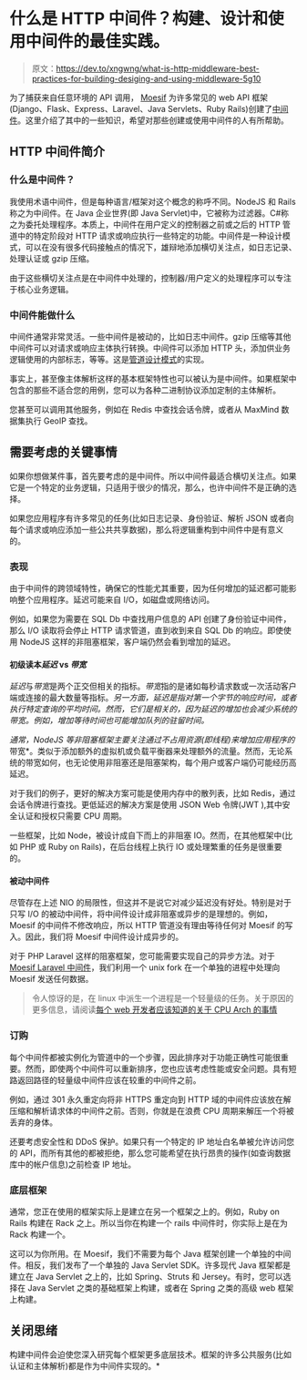 # 什么是 HTTP 中间件？构建、设计和使用中间件的最佳实践。

> 原文：<https://dev.to/xngwng/what-is-http-middleware-best-practices-for-building-desiging-and-using-middleware-5g10>

为了捕获来自任意环境的 API 调用， [Moesif](https://www.moesif.com/) 为许多常见的 web API 框架(Django、Flask、Express、Laravel、Java Servlets、Ruby Rails)创建了[中间件](https://www.moesif.com/docs/server-integration/)。这里介绍了其中的一些知识，希望对那些创建或使用中间件的人有所帮助。

## HTTP 中间件简介

### 什么是中间件？

我使用术语中间件，但是每种语言/框架对这个概念的称呼不同。NodeJS 和 Rails 称之为中间件。在 Java 企业世界(即 Java Servlet)中，它被称为过滤器。C#称之为委托处理程序。本质上，中间件在用户定义的控制器之前或之后的 HTTP 管道中的特定阶段对 HTTP 请求或响应执行一些特定的功能。中间件是一种设计模式，可以在没有很多代码接触点的情况下，雄辩地添加横切关注点，如日志记录、处理认证或 gzip 压缩。

由于这些横切关注点是在中间件中处理的，控制器/用户定义的处理程序可以专注于核心业务逻辑。

### 中间件能做什么

中间件通常非常灵活。一些中间件是被动的，比如日志中间件。gzip 压缩等其他中间件可以对请求或响应主体执行转换。中间件可以添加 HTTP 头，添加供业务逻辑使用的内部标志，等等。这是[管道设计模式](https://www.cise.ufl.edu/research/ParallelPatterns/PatternLanguage/AlgorithmStructure/Pipeline.htm)的实现。

事实上，甚至像主体解析这样的基本框架特性也可以被认为是中间件。如果框架中包含的那些不适合您的用例，您可以为各种二进制协议添加定制的主体解析。

您甚至可以调用其他服务，例如在 Redis 中查找会话令牌，或者从 MaxMind 数据集执行 GeoIP 查找。

## 需要考虑的关键事情

如果你想做某件事，首先要考虑的是中间件。所以中间件最适合横切关注点。如果它是一个特定的业务逻辑，只适用于很少的情况，那么，也许中间件不是正确的选择。

如果您应用程序有许多常见的任务(比如日志记录、身份验证、解析 JSON 或者向每个请求或响应添加一些公共共享数据)，那么将逻辑重构到中间件中是有意义的。

### 表现

由于中间件的跨领域特性，确保它的性能尤其重要，因为任何增加的延迟都可能影响整个应用程序。延迟可能来自 I/O，如磁盘或网络访问。

例如，如果您为需要在 SQL Db 中查找用户信息的 API 创建了身份验证中间件，那么 I/O 读取将会停止 HTTP 请求管道，直到收到来自 SQL Db 的响应。即使使用 NodeJS 这样的非阻塞框架，客户端仍然会看到增加的延迟。

#### 初级读本*延迟* vs *带宽*

*延迟*与*带宽*是两个正交但相关的指标。*带宽*指的是诸如每秒请求数或一次活动客户端或连接的最大数量等指标。*另一方面，延迟是指对第一个字节的响应时间，或者执行特定查询的平均时间。然而，它们是相关的，因为延迟的增加也会减少系统的带宽。例如，增加等待时间也可能增加队列的驻留时间。*

 *通常，NodeJS 等非阻塞框架主要关注通过不占用资源(即线程)来增加应用程序的*带宽*。类似于添加额外的虚拟机或负载平衡器来处理额外的流量。然而，无论系统的带宽如何，也无论使用非阻塞还是阻塞架构，每个用户或客户端仍可能经历高延迟。

对于我们的例子，更好的解决方案可能是使用内存中的散列表，比如 Redis，通过会话令牌进行查找。更低延迟的解决方案是使用 JSON Web 令牌(JWT ),其中安全认证和授权只需要 CPU 周期。

一些框架，比如 Node，被设计成自下而上的非阻塞 IO。然而，在其他框架中(比如 PHP 或 Ruby on Rails)，在后台线程上执行 IO 或处理繁重的任务是很重要的。

#### 被动中间件

尽管存在上述 NIO 的局限性，但这并不是说它对减少延迟没有好处。特别是对于只写 I/O 的被动中间件，将中间件设计成非阻塞或异步的是理想的。例如，Moesif 的中间件不修改响应，所以 HTTP 管道没有理由等待任何对 Moesif 的写入。因此，我们将 Moesif 中间件设计成异步的。

对于 PHP Laravel 这样的阻塞框架，您可能需要实现自己的异步方法。对于 [Moesif Laravel 中间件](https://github.com/Moesif/moesif-laravel)，我们利用一个 unix fork 在一个单独的进程中处理向 Moesif 发送任何数据。

> 令人惊讶的是，在 linux 中派生一个进程是一个轻量级的任务。关于原因的更多信息，请阅读[每个 web 开发者应该知道的关于 CPU Arch 的事情](https://www.moesif.com/blog/technical/cpu-arch/What-Every-Web-Developer-Should-Know-About-CPU-Arch-Part1/#doesnt-this-mean-processes-have-to-replicate-code-and-data-in-memory)

### 订购

每个中间件都被实例化为管道中的一个步骤，因此排序对于功能正确性可能很重要。然而，即使两个中间件可以重新排序，您也应该考虑性能或安全问题。具有短路返回路径的轻量级中间件应该在较重的中间件之前。

例如，通过 301 永久重定向将非 HTTPS 重定向到 HTTP 域的中间件应该放在解压缩和解析请求体的中间件之前。否则，你就是在浪费 CPU 周期来解压一个将被丢弃的身体。

还要考虑安全性和 DDoS 保护。如果只有一个特定的 IP 地址白名单被允许访问您的 API，而所有其他的都被拒绝，那么您可能希望在执行昂贵的操作(如查询数据库中的帐户信息)之前检查 IP 地址。

### 底层框架

通常，您正在使用的框架实际上是建立在另一个框架之上的。例如，Ruby on Rails 构建在 Rack 之上。所以当你在构建一个 rails 中间件时，你实际上是在为 Rack 构建一个。

这可以为你所用。在 Moesif，我们不需要为每个 Java 框架创建一个单独的中间件。相反，我们发布了一个单独的 Java Servlet SDK。许多现代 Java 框架都是建立在 Java Servlet 之上的，比如 Spring、Struts 和 Jersey。有时，您可以选择在 Java Servlet 之类的基础框架上构建，或者在 Spring 之类的高级 web 框架上构建。

## 关闭思绪

构建中间件会迫使您深入研究每个框架更多底层技术。框架的许多公共服务(比如认证和主体解析)都是作为中间件实现的。*